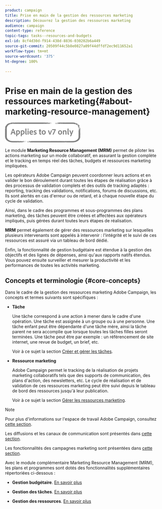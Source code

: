 ```yaml
---
product: campaign
title: Prise en main de la gestion des ressources marketing
description: Découvrez la gestion des ressources marketing
audience: campaign
content-type: reference
topic-tags: tasks--resources-and-budgets
exl-id: 8cf4d30d-f914-438d-8836-030202b6a449
source-git-commit: 20509f44c5b8e0827a09f44dffdf2ec9d11652a1
workflow-type: tm+mt
source-wordcount: '375'
ht-degree: 100%

---
```


# Prise en main de la gestion des ressources marketing{#about-marketing-resource-management}

![](../../assets/v7-only.svg)

Le module **Marketing Resource Management (MRM)** permet de piloter les actions marketing sur un mode collaboratif, en assurant la gestion complète et le tracking en temps réel des tâches, budgets et ressources marketing impliquées.

Les opérateurs Adobe Campaign peuvent coordonner leurs actions et en valider le bon déroulement durant toutes les étapes de réalisation grâce à des processus de validation complets et des outils de tracking adaptés : reporting, tracking des validations, notifications, forums de discussions, etc. Ils sont alertés en cas d&#39;erreur ou de retard, et à chaque nouvelle étape du cycle de validation.

Ainsi, dans le cadre des programmes et sous-programmes des plans marketing, des tâches peuvent être créées et affectées aux opérateurs impliqués, puis gérées durant toutes leurs étapes de réalisation.

**MRM** permet également de gérer des ressources marketing sur lesquelles plusieurs intervenants sont appelés à intervenir : l&#39;intégrité et le suivi de ces ressources est assuré via un tableau de bord dédié.

Enfin, la fonctionnalité de gestion budgétaire est étendue à la gestion des objectifs et des lignes de dépenses, ainsi qu&#39;aux rapports natifs étendus. Vous pouvez ensuite surveiller et mesurer la productivité et les performances de toutes les activités marketing.

## Concepts et terminologie {#core-concepts}

Dans le cadre de la gestion des ressources marketing Adobe Campaign, les concepts et termes suivants sont spécifiques :

* **Tâche**

   Une tâche correspond à une action à mener dans le cadre d&#39;une opération. Une tâche est assignée à un groupe ou à une personne. Une tâche enfant peut être dépendante d&#39;une tâche mère, ainsi la tâche parent ne sera accomplie que lorsque toutes les tâches filles seront terminées. Une tâche peut être par exemple : un référencement de site internet, une revue de budget, un brief, etc.

   Voir à ce sujet la section [Créer et gérer les tâches](../../mrm/using/creating-and-managing-tasks.md).

* **Ressource marketing**

   Adobe Campaign permet le tracking de la réalisation de projets marketing collaboratifs tels que des supports de communication, des plans d&#39;action, des newsletters, etc. Le cycle de réalisation et de validation de ces ressources marketing peut être suivi depuis le tableau de bord des ressources jusqu&#39;à leur publication.

   Voir à ce sujet la section [Gérer les ressources marketing](../../mrm/using/managing-marketing-resources.md).

>[!NOTE]
>
>Pour plus d&#39;informations sur l&#39;espace de travail Adobe Campaign, consultez [cette section](../../platform/using/adobe-campaign-workspace.md).
>  
>Les diffusions et les canaux de communication sont présentés dans [cette section](../../delivery/using/steps-about-delivery-creation-steps.md).
>
>Les fonctionnalités des campagnes marketing sont présentées dans [cette section](../../campaign/using/accessing-marketing-campaigns.md).

Avec le module complémentaire Marketing Resource Management (MRM), les plans et programmes sont dotés des fonctionnalités supplémentaires répertoriées ci-dessous :

* **Gestion budgétaire**. [En savoir plus](../../mrm/using/controlling-costs.md)

* **Gestion des tâches**. [En savoir plus](../../mrm/using/creating-and-managing-tasks.md)

* **Gestion des ressources**. [En savoir plus](../../mrm/using/managing-marketing-resources.md)
